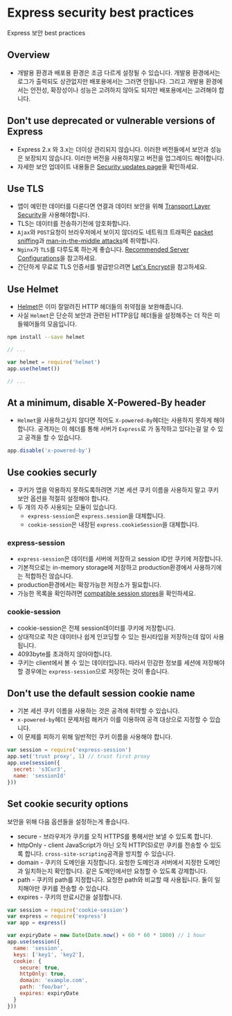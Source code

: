 # Express security best practices

Express 보안 best practices

## Overview

* 개발용 환경과 배포용 환경은 조금 다르게 설정될 수 있습니다. 개발용
  환경에서는 로그가 출력되도 상관없지만 배포용에서는 그러면 안됩니다. 그리고
  개발용 환경에서는 안전성, 확장성이나 성능은 고려하지 않아도 되지만
  배포용에서는 고려해야 합니다.

## Don't use deprecated or vulnerable versions of Express

* Express 2.x 와 3.x는 더이상 관리되지 않습니다. 이러한 버전들에서 보안과
  성능은 보장되지 않습니다. 이러한 버전을 사용하지말고 버전을 업그레이드
  해야합니다.
* 자세한 보안 업데이트 내용들은 [Security updates page](https://expressjs.com/en/advanced/security-updates.html)을 확인하세요.

## Use TLS

* 앱이 예민한 데이터를 다룬다면 연결과 데이터 보안을 위해 [Transport Layer Security](https://en.wikipedia.org/wiki/Transport_Layer_Security)을 사용해야합니다.
* TLS는 데이터를 전송하기전에 암호화합니다. 
* `Ajax`와 `POST`요청이 브라우저에서 보이지 않더라도 네트워크 트래픽은 [packet
  sniffing](https://en.wikipedia.org/wiki/Packet_analyzer)과 [man-in-the-middle attacks](https://en.wikipedia.org/wiki/Man-in-the-middle_attack)에 취약합니다.
* `Nginx`가 `TLS`를 다루도록 하는게 좋습니다. [Recommended Server Configurations](https://wiki.mozilla.org/Security/Server_Side_TLS#Recommended_Server_Configurations)을 참고하세요.
* 간단하게 무료로 TLS 인증서를 발급받으려면 [Let's Encrypt](https://letsencrypt.org/about/)을 참고하세요.

## Use Helmet

* [Helmet](https://www.npmjs.com/package/helmet)은 이미 잘알려진 HTTP 헤더들의
  취약점을 보완해줍니다.
* 사실 `Helmet`은 단순히 보안과 관련된 HTTP응답 헤더들을 설정해주는 더 작은 
미들웨어들의 모음입니다.

```bash
npm install --save helmet
```

```js
// ...

var helmet = require('helmet')
app.use(helmet())

// ...
```

## At a minimum, disable X-Powered-By header

* `Helmet`을 사용하고싶지 않다면 적어도 `X-powered-By`헤더는 사용하지 못하게
  해야합니다. 공격자는 이 헤더를 통해 서버가 `Express`로 가 동작하고 있다는걸 
  알 수 있고 공격을 할 수 있습니다.

```js
app.disable('x-powered-by')
```

## Use cookies securly

* 쿠키가 앱을 악용하지 못하도록하려면 기본 세션 쿠키 이름을 사용하지 말고 쿠키
  보안 옵션을 적절히 설정해야 합니다.
* 두 개의 자주 사용되는 모듈이 있습니다.
  * `express-session`은 `express.session`을 대체합니다.
  * `cookie-session`은 내장된 `express.cookieSession`을 대체합니다.

### express-session

* `express-session`은 데이터를 서버에 저장하고 session ID만 쿠키에 저장합니다.
* 기본적으로는 in-memory storage에 저장하고 production환경에서 사용하기에는
  적합하진 않습니다. 
* production환경에서는 확장가능한 저장소가 필요합니다.
* 가능한 목록을 확인하려면 [compatible session stores](https://github.com/expressjs/session#compatible-session-stores)을 확인하세요.

### cookie-session

* cookie-session은 전체 session데이터를 쿠키에 저장합니다.
* 상대적으로 작은 데이터나 쉽게 인코딩할 수 있는 원시타입을 저장하는데 많이
  사용됩니다.
* 4093byte를 초과하지 않아야합니다.
* 쿠키는 client에서 볼 수 있는 데이터입니다. 따라서 민감한 정보를 세션에
  저장해야 할 경우에는 `express-session`으로 저장하는 것이 좋습니다.

## Don't use the default session cookie name

* 기본 세션 쿠키 이름을 사용하는 것은 공격에 취약할 수 있습니다.
* `x-powered-by`헤더 문제처럼 해커가 이를 이용하여 공격 대상으로 지정할 수
  있습니다.
* 이 문제를 피하기 위해 일반적인 쿠키 이름을 사용해야 합니다.

```js
var session = require('express-session')
app.set('trust proxy', 1) // trust first proxy
app.use(session({
  secret: 's3Cur3',
  name: 'sessionId'
}))
```

## Set cookie security options

보안을 위해 다음 옵션들을 설정하는게 좋습니다.

* secure - 브라우저가 쿠키를 오직 HTTPS를 통해서만 보낼 수 있도록 합니다.
* httpOnly - client JavaScript가 아닌 오직 HTTP(S)로만 쿠키를 전송할 수
  있도록 합니다. `cross-site-scripting`공격을 방지할 수 있습니다.
* domain - 쿠키의 도메인을 지정합니다. 요청한 도메인과 서버에서 지정한 도메인과
  일치하는지 확인합니다. 같은 도메인에서만 요청할 수 있도록 강제합니다.
* path - 쿠키의 path를 지정합니다. 요청한 path와 비교할 때 사용됩니다. 둘이
  일치해야만 쿠키를 전송할 수 있습니다.
* expires - 쿠키의 만료시간을 설정합니다.

```js
var session = require('cookie-session')
var express = require('express')
var app = express()

var expiryDate = new Date(Date.now() + 60 * 60 * 1000) // 1 hour
app.use(session({
  name: 'session',
  keys: ['key1', 'key2'],
  cookie: {
    secure: true,
    httpOnly: true,
    domain: 'example.com',
    path: 'foo/bar',
    expires: expiryDate
  }
}))
```

